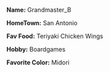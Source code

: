 **Name:** Grandmaster_B

**HomeTown:** San Antonio

**Fav Food:** Teriyaki Chicken Wings

**Hobby:** Boardgames

**Favorite Color:** Midori
